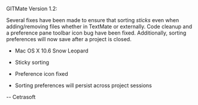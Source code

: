 GITMate Version 1.2:

Several fixes have been made to ensure that sorting *sticks* even when adding/removing files whether in TextMate or externally. Code cleanup and a preference pane toolbar icon bug have been fixed. Additionally, sorting preferences will now save after a project is closed.

* Mac OS X 10.6 Snow Leopard

* Sticky sorting

* Preference icon fixed

* Sorting preferences will persist across project sessions

-- Cetrasoft